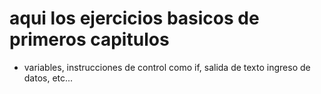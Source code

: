 # aqui los ejercicios basicos de primeros capitulos

* variables, instrucciones de control como if, salida de texto 
ingreso de datos,  etc...
